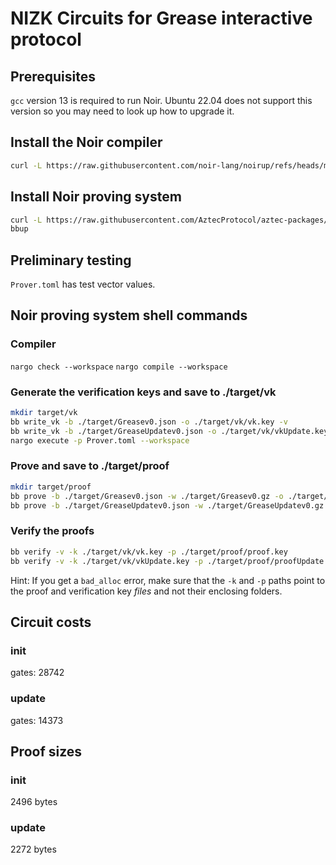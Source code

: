 # NIZK Circuits for Grease interactive protocol

## Prerequisites

`gcc` version 13 is required to run Noir. Ubuntu 22.04 does not support this version so you may need to look up how 
to upgrade it.

## Install the Noir compiler
```bash
curl -L https://raw.githubusercontent.com/noir-lang/noirup/refs/heads/main/install | bash
```

## Install Noir proving system
```bash
curl -L https://raw.githubusercontent.com/AztecProtocol/aztec-packages/refs/heads/master/barretenberg/bbup/install | bash
bbup
```

## Preliminary testing
`Prover.toml` has test vector values.

## Noir proving system shell commands

### Compiler
`nargo check --workspace`
`nargo compile --workspace`

### Generate the verification keys and save to ./target/vk
```bash
mkdir target/vk
bb write_vk -b ./target/Greasev0.json -o ./target/vk/vk.key -v
bb write_vk -b ./target/GreaseUpdatev0.json -o ./target/vk/vkUpdate.key -v
nargo execute -p Prover.toml --workspace
```

### Prove and save to ./target/proof
```bash
mkdir target/proof
bb prove -b ./target/Greasev0.json -w ./target/Greasev0.gz -o ./target/proof/proof.key -v
bb prove -b ./target/GreaseUpdatev0.json -w ./target/GreaseUpdatev0.gz -o ./target/proof/proofUpdate.key -v
```

### Verify the proofs
```bash
bb verify -v -k ./target/vk/vk.key -p ./target/proof/proof.key
bb verify -v -k ./target/vk/vkUpdate.key -p ./target/proof/proofUpdate.key
```

Hint: If you get a `bad_alloc` error, make sure that the `-k` and `-p` paths point to the proof and verification key 
_files_ and not their enclosing folders.

## Circuit costs

### init
gates: 28742

### update
gates: 14373

## Proof sizes

### init
2496 bytes

### update
2272 bytes


